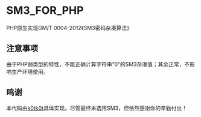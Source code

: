 # SM3_FOR_PHP
PHP原生实现GM/T 0004-2012《SM3密码杂凑算法》

## 注意事项
由于PHP弱类型的特性，不能正确计算字符串“0”的SM3杂凑值；其余正常，不影响生产环境使用。

## 鸣谢
本代码由[k0tk0t](mailto:sheep@lightnovel.moe)具体实现。尽管最终未选用SM3，但依然感谢你的辛勤付出！
